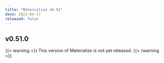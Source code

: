 ```yaml
---
title: "Materialize v0.51"
date: 2023-04-17
released: false
---
```


## v0.51.0

{{< warning >}}
This version of Materialize is not yet released.
{{< /warning >}}
